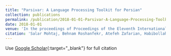 ```yaml
---
title: "Parsivar: A Language Processing Toolkit for Persian"
collection: publications
permalink: /publication/2018-01-01-Parsivar-A-Language-Processing-Toolkit-for-Persian
date: 2018-01-01
venue: 'In the proceedings of Proceedings of the Eleventh International Conference on Language Resources and Evaluation, LREC 2018, Miyazaki, Japan, May 7-12, 2018.'
citation: 'Salar Mohtaj, Behnam Roshanfekr, Atefeh Zafarian, Habibollah Asghari, &quot;Parsivar: A Language Processing Toolkit for Persian.&quot; In the proceedings of Proceedings of the Eleventh International Conference on Language Resources and Evaluation, LREC 2018, Miyazaki, Japan, May 7-12, 2018., 2018.'
---
```

Use [Google Scholar](https://scholar.google.com/scholar?q=Parsivar:+A+Language+Processing+Toolkit+for+Persian){:target="_blank"} for full citation